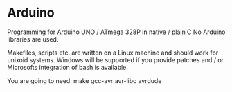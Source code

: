 # Arduino
Programming for Arduino UNO / ATmega 328P in native / plain C
No Arduino libraries are used.

Makefiles, scripts etc. are written on a Linux machine and should work for unixoid systems.
Windows will be supported if you provide patches and / or Microsofts integration of bash is available.

You are going to need:
  make
  gcc-avr
  avr-libc
  avrdude
